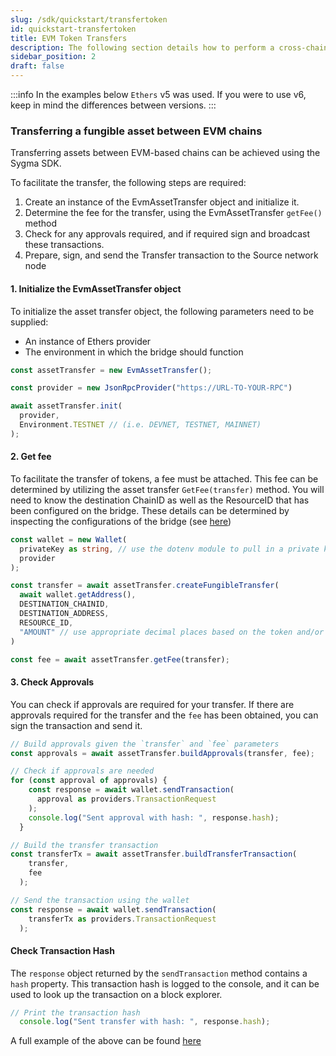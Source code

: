 ```yaml
---
slug: /sdk/quickstart/transfertoken
id: quickstart-transfertoken
title: EVM Token Transfers
description: The following section details how to perform a cross-chain token transfer.
sidebar_position: 2
draft: false
---
```


:::info
In the examples below `Ethers` v5 was used. If you were to use v6, keep in mind the differences between versions.
:::

### Transferring a fungible asset between EVM chains

Transferring assets between EVM-based chains can be achieved using the Sygma SDK.

To facilitate the transfer, the following steps are required:

1. Create an instance of the EvmAssetTransfer object and initialize it.
2. Determine the fee for the transfer, using the EvmAssetTransfer `getFee()` method
3. Check for any approvals required, and if required sign and broadcast these transactions.
4. Prepare, sign, and send the Transfer transaction to the Source network node


#### 1. Initialize the EvmAssetTransfer object

To initialize the asset transfer object, the following parameters need to be supplied:

- An instance of Ethers provider
- The environment in which the bridge should function 

```ts
const assetTransfer = new EvmAssetTransfer();

const provider = new JsonRpcProvider("https://URL-TO-YOUR-RPC")

await assetTransfer.init(
  provider,
  Environment.TESTNET // (i.e. DEVNET, TESTNET, MAINNET)
);
```

#### 2. Get fee

To facilitate the transfer of tokens, a fee must be attached. This fee can be determined by utilizing the asset transfer `GetFee(transfer)` method. You will need to know the destination ChainID as well as the ResourceID that has been configured on the bridge. These details can be determined by inspecting the configurations of the bridge (see [here](https://docs.buildwithsygma.com/environments))

```ts
const wallet = new Wallet(
  privateKey as string, // use the dotenv module to pull in a private key from a .env file
  provider
);

const transfer = await assetTransfer.createFungibleTransfer(
  await wallet.getAddress(),
  DESTINATION_CHAINID, 
  DESTINATION_ADDRESS, 
  RESOURCE_ID, 
  "AMOUNT" // use appropriate decimal places based on the token and/or ecosystem you are operating in
)

const fee = await assetTransfer.getFee(transfer);
```

#### 3. Check Approvals 

You can check if approvals are required for your transfer. If there are approvals required for the transfer and the `fee` has been obtained, you can sign the transaction and send it.

```ts
// Build approvals given the `transfer` and `fee` parameters
const approvals = await assetTransfer.buildApprovals(transfer, fee);

// Check if approvals are needed
for (const approval of approvals) {
    const response = await wallet.sendTransaction(
      approval as providers.TransactionRequest
    );
    console.log("Sent approval with hash: ", response.hash);
  }

// Build the transfer transaction
const transferTx = await assetTransfer.buildTransferTransaction(
    transfer,
    fee
  );

// Send the transaction using the wallet
const response = await wallet.sendTransaction(
    transferTx as providers.TransactionRequest
  );
```

#### Check Transaction Hash

The `response` object returned by the `sendTransaction` method contains a `hash` property. This transaction hash is logged to the console, and it can be used to look up the transaction on a block explorer.

```ts
// Print the transaction hash
  console.log("Sent transfer with hash: ", response.hash);
```

A full example of the above can be found [here](https://github.com/sygmaprotocol/sygma-sdk/blob/main/examples/evm-to-evm-fungible-transfer/src/transfer.ts)